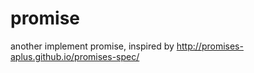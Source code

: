 promise
=======

another implement promise, inspired by http://promises-aplus.github.io/promises-spec/
